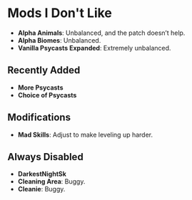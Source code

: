 # Mods I Don't Like
- **Alpha Animals**: Unbalanced, and the patch doesn’t help.
- **Alpha Biomes**: Unbalanced.
- **Vanilla Psycasts Expanded**: Extremely unbalanced.

## Recently Added
- **More Psycasts**
- **Choice of Psycasts**

## Modifications
- **Mad Skills**: Adjust to make leveling up harder.

## Always Disabled
- **DarkestNightSk**
- **Cleaning Area**: Buggy.
- **Cleanie**: Buggy.

